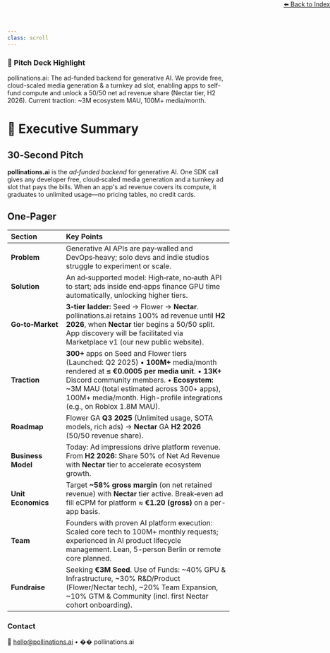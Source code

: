 ```yaml
---
class: scroll
---
```


<div style="text-align: right; position: absolute; top: 0; right: 0;">
<a href="/1">⬅️ Back to Index</a>
</div>

<div class="bg-yellow-100 p-4 rounded-lg border-l-4 border-yellow-500 mb-6">
  <h3 class="text-lg font-bold text-yellow-800">🌟 Pitch Deck Highlight</h3>
  <p class="text-yellow-800">pollinations.ai: The ad-funded backend for generative AI. We provide free, cloud-scaled media generation & a turnkey ad slot, enabling apps to self-fund compute and unlock a 50/50 net ad revenue share (Nectar tier, H2 2026). Current traction: ~3M ecosystem MAU, 100M+ media/month.</p>
</div>

# 📑 **Executive Summary**

## 30‑Second Pitch

**pollinations.ai** is the *ad‑funded backend* for generative AI. One SDK call gives any developer free, cloud‑scaled media generation and a turnkey ad slot that pays the bills. When an app's ad revenue covers its compute, it graduates to unlimited usage—no pricing tables, no credit cards.

## One‑Pager

| Section            | Key Points                                                                                                                                                                |
| :----------------- | :------------------------------------------------------------------------------------------------------------------------------------------------------------------------ |
| **Problem**        | Generative AI APIs are pay‑walled and DevOps‑heavy; solo devs and indie studios struggle to experiment or scale.                                                            |
| **Solution**       | An ad‑supported model: High‑rate, no‑auth API to start; ads inside end‑apps finance GPU time automatically, unlocking higher tiers.                                |
| **Go‑to‑Market**   | **3‑tier ladder:** Seed → Flower → **Nectar**. pollinations.ai retains 100% ad revenue until **H2 2026**, when **Nectar** tier begins a 50/50 split. App discovery will be facilitated via Marketplace v1 (our new public website).             |
| **Traction**       | **300+** apps on Seed and Flower tiers (Launched: Q2 2025) • **100M+** media/month rendered at **≤ €0.0005 per media unit**. • **13K+** Discord community members. • **Ecosystem:** ~3M MAU (total estimated across 300+ apps), 100M+ media/month. High-profile integrations (e.g., on Roblox 1.8M MAU).                 |
| **Roadmap**        | Flower GA **Q3 2025** (Unlimited usage, SOTA models, rich ads) → **Nectar** GA **H2 2026** (50/50 revenue share).                                                            |
| **Business Model** | Today: Ad impressions drive platform revenue. From **H2 2026:** Share 50% of Net Ad Revenue with **Nectar** tier to accelerate ecosystem growth.                         |
| **Unit Economics** | Target **~58% gross margin** (on net retained revenue) with **Nectar** tier active. Break‑even ad fill eCPM for platform ≈ **€1.20 (gross)** on a per-app basis.                |
| **Team**           | Founders with proven AI platform execution: Scaled core tech to 100M+ monthly requests; experienced in AI product lifecycle management. Lean, 5-person Berlin or remote core planned. |
| **Fundraise**      | Seeking **€3M Seed**. Use of Funds: ~40% GPU & Infrastructure, ~30% R&D/Product (Flower/Nectar tech), ~20% Team Expansion, ~10% GTM & Community (incl. first Nectar cohort onboarding). |

### Contact

📧 [hello@pollinations.ai](mailto:hello@pollinations.ai) • �� pollinations.ai

